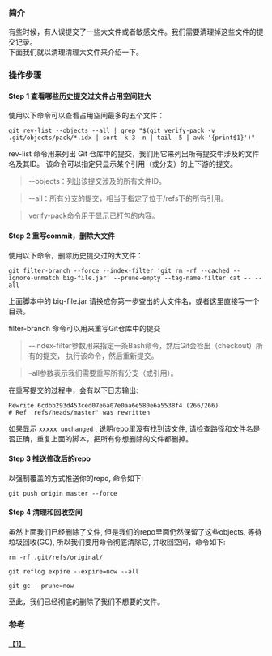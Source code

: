 ### 简介
有些时候，有人误提交了一些大文件或者敏感文件。我们需要清理掉这些文件的提交记录。  
下面我们就以清理清理大文件来介绍一下。

### 操作步骤

#### Step 1 查看哪些历史提交过文件占用空间较大
使用以下命令可以查看占用空间最多的五个文件：

``` shell
git rev-list --objects --all | grep "$(git verify-pack -v .git/objects/pack/*.idx | sort -k 3 -n | tail -5 | awk '{print$1}')"
```

rev-list 命令用来列出 Git 仓库中的提交，我们用它来列出所有提交中涉及的文件名及其ID。 该命令可以指定只显示某个引用（或分支）的上下游的提交。

> --objects：列出该提交涉及的所有文件ID。

> --all：所有分支的提交，相当于指定了位于/refs下的所有引用。

> verify-pack命令用于显示已打包的内容。

#### Step 2 重写commit，删除大文件

使用以下命令，删除历史提交过的大文件：
```
git filter-branch --force --index-filter 'git rm -rf --cached --ignore-unmatch big-file.jar' --prune-empty --tag-name-filter cat -- --all
```

上面脚本中的 big-file.jar 请换成你第一步查出的大文件名，或者这里直接写一个目录。

filter-branch 命令可以用来重写Git仓库中的提交

> --index-filter参数用来指定一条Bash命令，然后Git会检出（checkout）所有的提交， 执行该命令，然后重新提交。

> –all参数表示我们需要重写所有分支（或引用）。

在重写提交的过程中，会有以下日志输出:

```
Rewrite 6cdbb293d453ced07e6a07e0aa6e580e6a5538f4 (266/266)
# Ref 'refs/heads/master' was rewritten
```
如果显示 `xxxxx unchanged` , 说明repo里没有找到该文件, 请检查路径和文件名是否正确，重复上面的脚本，把所有你想删除的文件都删掉。

#### Step 3 推送修改后的repo
以强制覆盖的方式推送你的repo, 命令如下:
```
git push origin master --force
```

#### Step 4 清理和回收空间

虽然上面我们已经删除了文件, 但是我们的repo里面仍然保留了这些objects, 等待垃圾回收(GC), 所以我们要用命令彻底清除它, 并收回空间，命令如下:
```
rm -rf .git/refs/original/

git reflog expire --expire=now --all

git gc --prune=now
```
至此，我们已经彻底的删除了我们不想要的文件。

### 参考
[【1】](http://www.hollischuang.com/archives/1708)
